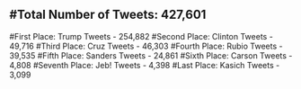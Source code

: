 #Total Number of Tweets: 427,601 
---
#First Place: Trump Tweets - 254,882
#Second Place: Clinton Tweets - 49,716
#Third Place: Cruz Tweets - 46,303
#Fourth Place: Rubio Tweets - 39,535
#Fifth Place: Sanders Tweets - 24,861
#Sixth Place: Carson Tweets - 4,808
#Seventh Place: Jeb! Tweets - 4,398
#Last Place: Kasich Tweets - 3,099
